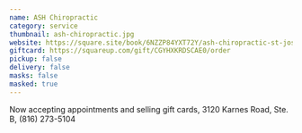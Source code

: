 ```yaml
---
name: ASH Chiropractic
category: service
thumbnail: ash-chiropractic.jpg
website: https://square.site/book/6NZZP84YXT72Y/ash-chiropractic-st-joseph-mo
giftcard: https://squareup.com/gift/CGYHXKRDSCAE0/order
pickup: false
delivery: false
masks: false
masked: true
---
```

Now accepting appointments and selling gift cards, 3120 Karnes Road, Ste. B, (816) 273-5104